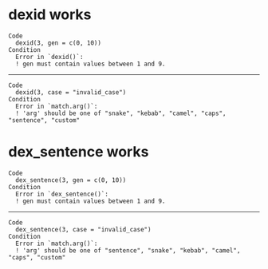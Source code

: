 # dexid works

    Code
      dexid(3, gen = c(0, 10))
    Condition
      Error in `dexid()`:
      ! gen must contain values between 1 and 9.

---

    Code
      dexid(3, case = "invalid_case")
    Condition
      Error in `match.arg()`:
      ! 'arg' should be one of "snake", "kebab", "camel", "caps", "sentence", "custom"

# dex_sentence works

    Code
      dex_sentence(3, gen = c(0, 10))
    Condition
      Error in `dex_sentence()`:
      ! gen must contain values between 1 and 9.

---

    Code
      dex_sentence(3, case = "invalid_case")
    Condition
      Error in `match.arg()`:
      ! 'arg' should be one of "sentence", "snake", "kebab", "camel", "caps", "custom"

